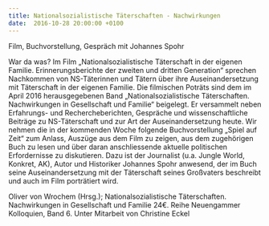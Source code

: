 ```yaml
---
title: Nationalsozialistische Täterschaften - Nachwirkungen
date:  2016-10-28 20:00:00 +0100
---
```


Film, Buchvorstellung, Gespräch mit Johannes Spohr



War da was? Im Film „Nationalsozialistische Täterschaft in der eigenen Familie. Erinnerungsberichte der zweiten und dritten
Generation“ sprechen Nachkommen von NS-Täterinnen und Tätern über ihre Auseinandersetzung mit Täterschaft in der eigenen Familie.
Die filmischen Poträts sind dem im April 2016 herausgegebenen Band „Nationalsozialistische Täterschaften. Nachwirkungen in
Gesellschaft und Familie“ beigelegt. Er versammelt neben Erfahrungs- und Rechercheberichten, Gespräche und wissenschaftliche
Beiträge zu NS-Täterschaft und zur Art der Auseinandersetzung heute. Wir nehmen die in der kommenden Woche folgende Buchvorstellung
„Spiel auf Zeit“ zum Anlass, Auszüge aus dem Film zu zeigen, aus dem zugehörigen Buch zu lesen und über daran anschliessende
aktuelle politischen Erfordernisse zu diskutieren. Dazu ist der Journalist (u.a. Jungle World, Konkret, AK), Autor und Historiker
Johannes Spohr anwesend, der im Buch seine Auseinandersetzung mit der Täterschaft seines Großvaters beschreibt und auch im
Film porträtiert wird.


Oliver von Wrochem (Hrsg.); Nationalsozialistische Täterschaften.  Nachwirkungen in Gesellschaft und Familie 24€. Reihe Neuengammer
Kolloquien, Band 6. Unter Mitarbeit von Christine Eckel


